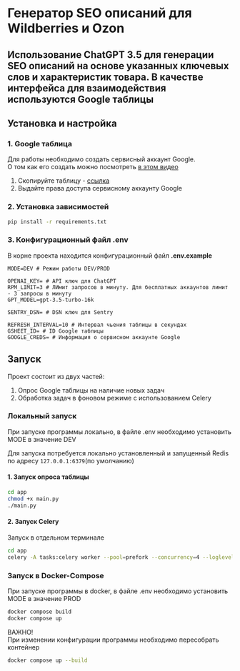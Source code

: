 # Генератор SEO описаний для Wildberries и Ozon

Использование ChatGPT 3.5 для генерации SEO описаний
на основе указанных ключевых слов и характеристик товара.
В качестве интерфейса для взаимодействия используются Google таблицы
---
## Установка и настройка

### 1. Google таблица
Для работы необходимо создать сервисный аккаунт Google.  
О том как его создать можно посмотреть [в этом видео](https://youtu.be/caiR7WAGMVM?t=100)

1. Скопируйте таблицу - [cсылка](https://docs.google.com/spreadsheets/d/19foQkqEQusXWiEW6utm5vwCnWSGi2Ztj6M-FUJRWFL8/edit#gid=0)
2. Выдайте права доступа сервисному аккаунту Google


### 2. Установка зависимостей
```bash
pip install -r requirements.txt
```

### 3. Конфигурационный файл .env
В корне проекта находится конфигурационный файл **.env.example**

```.env
MODE=DEV # Режим работы DEV/PROD

OPENAI_KEY= # API ключ для ChatGPT
RPM_LIMIT=3 # ЛИмит запросов в минуту. Для бесплатных аккаунтов лимит - 3 запросы в минуту
GPT_MODEL=gpt-3.5-turbo-16k

SENTRY_DSN= # DSN ключ для Sentry

REFRESH_INTERVAL=10 # Интервал чьения таблицы в секундах
GSHEET_ID= # ID Google таблицы
GOOGLE_CREDS= # Информация о сервисном аккаунте Google
```

## Запуск
Проект состоит из двух частей:  
1. Опрос Google таблицы на наличие новых задач
2. Обработка задач в фоновом режиме с использованием Celery

### Локальный запуск
При запуске программы локально, в файле .env необходимо установить MODE в значение DEV  

Для запуска потребуется локально установленный и запущенный Redis по адресу
```127.0.0.1:6379```(по умолчанию)
#### 1. Запуск опроса таблицы
```bash
cd app
chmod +x main.py
./main.py
```

#### 2. Запуск Celery
Запуск в отдельном терминале
```bash
cd app
celery -A tasks:celery worker --pool=prefork --concurrency=4 --loglevel=INFO
```

### Запуск в Docker-Compose
При запуске программы в docker, в файле .env необходимо установить MODE в значение PROD

```bash
docker compose build
docker compose up
```

ВАЖНО!  
При изменении конфигурации программы необходимо пересобрать контейнер
```bash
docker compose up --build
```

